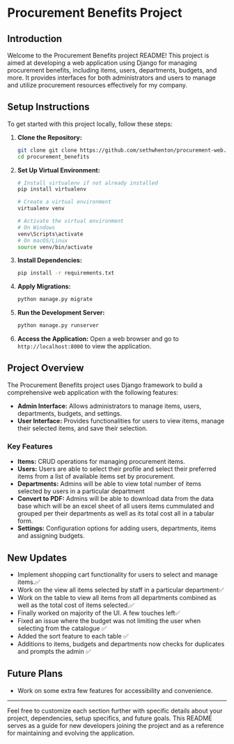 # Procurement Benefits Project

## Introduction
Welcome to the Procurement Benefits project README! This project is aimed at developing a web application using Django for managing procurement benefits, including items, users, departments, budgets, and more. It provides interfaces for both administrators and users to manage and utilize procurement resources effectively for my company.

## Setup Instructions
To get started with this project locally, follow these steps:

1. **Clone the Repository:**
   ```bash
   git clone git clone https://github.com/sethwhenton/procurement-web.git
   cd procurement_benefits
   ```

2. **Set Up Virtual Environment:**
   ```bash
   # Install virtualenv if not already installed
   pip install virtualenv
   
   # Create a virtual environment
   virtualenv venv
   
   # Activate the virtual environment
   # On Windows
   venv\Scripts\activate
   # On macOS/Linux
   source venv/bin/activate
   ```

3. **Install Dependencies:**
   ```bash
   pip install -r requirements.txt
   ```

4. **Apply Migrations:**
   ```bash
   python manage.py migrate
   ```

5. **Run the Development Server:**
   ```bash
   python manage.py runserver
   ```

6. **Access the Application:**
   Open a web browser and go to `http://localhost:8000` to view the application.

## Project Overview
The Procurement Benefits project uses Django framework to build a comprehensive web application with the following features:

- **Admin Interface:** Allows administrators to manage items, users, departments, budgets, and settings.
- **User Interface:** Provides functionalities for users to view items, manage their selected items, and save their selection.

### Key Features
- **Items:** CRUD operations for managing procurement items.
- **Users:** Users are able to select their profile and select their preferred items from a list of available items set by procurement.
- **Departments:** Admins will be able to view total number of items selected by users in a particular department
- **Convert to PDF:** Admins will be able to download data from the data base which will be an excel sheet of all users items cummulated and grouped per their departments as well as its total cost all in a tabular form.
- **Settings:** Configuration options for adding users, departments, items and assigning budgets.

## New Updates
- Implement shopping cart functionality for users to select and manage items.✅
- Work on the view all items selected by staff in a particular department✅
- Work on the table to view all items from all departments combined as well as the total cost of items selected.✅
- Finally worked on majority of the UI. A few touches left✅
- Fixed an issue where the budget was not limiting the user when selecting from the catalogue ✅
- Added the sort feature to each table ✅
- Additions to items, budgets and departments now checks for duplicates and prompts the admin ✅

## Future Plans
- Work on some extra few features for accessibility and convenience.

  


---

Feel free to customize each section further with specific details about your project, dependencies, setup specifics, and future goals. This README serves as a guide for new developers joining the project and as a reference for maintaining and evolving the application.

